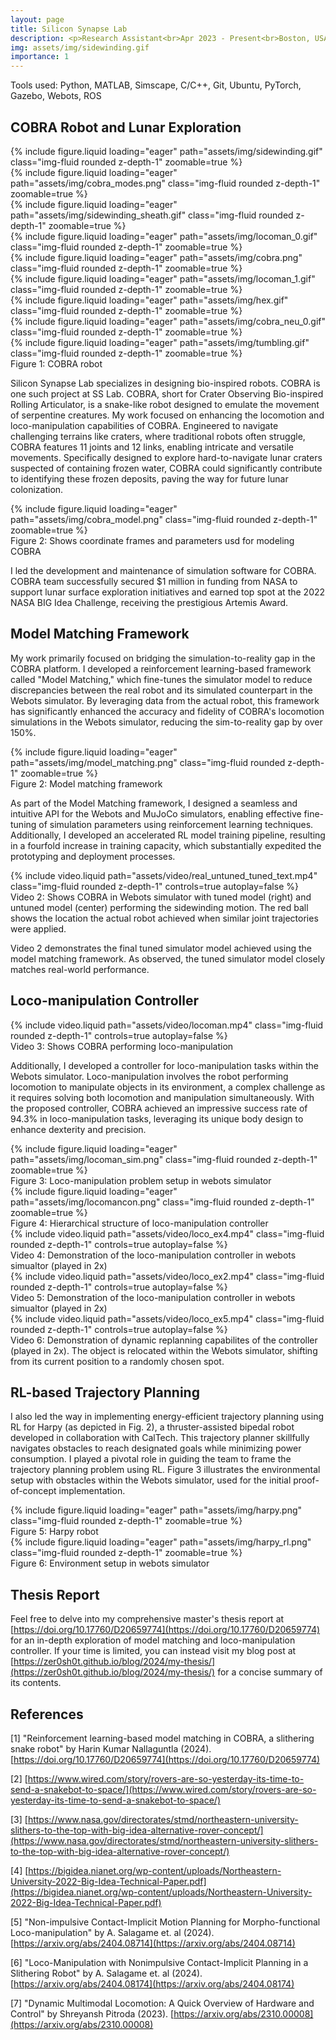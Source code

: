 ```yaml
---
layout: page
title: Silicon Synapse Lab
description: <p>Research Assistant<br>Apr 2023 - Present<br>Boston, USA</p>
img: assets/img/sidewinding.gif
importance: 1
---
```


Tools used: Python, MATLAB, Simscape, C/C++, Git, Ubuntu, PyTorch, Gazebo, Webots, ROS

## COBRA Robot and Lunar Exploration

<div class="row mt-3">
    <div class="col-sm mt-3 mt-md-0">
        {% include figure.liquid loading="eager" path="assets/img/sidewinding.gif" class="img-fluid rounded z-depth-1" zoomable=true %}
    </div>
    <div class="col-sm mt-3 mt-md-0">
        {% include figure.liquid loading="eager" path="assets/img/cobra_modes.png" class="img-fluid rounded z-depth-1" zoomable=true %}
    </div>
    <div class="col-sm mt-3 mt-md-0">
        {% include figure.liquid loading="eager" path="assets/img/sidewinding_sheath.gif" class="img-fluid rounded z-depth-1" zoomable=true %}
    </div>
</div>
<div class="row mt-3">
    <div class="col-sm mt-3 mt-md-0">
        {% include figure.liquid loading="eager" path="assets/img/locoman_0.gif" class="img-fluid rounded z-depth-1" zoomable=true %}
    </div>
    <div class="col-sm mt-3 mt-md-0">
        {% include figure.liquid loading="eager" path="assets/img/cobra.png" class="img-fluid rounded z-depth-1" zoomable=true %}
    </div>
    <div class="col-sm mt-3 mt-md-0">
        {% include figure.liquid loading="eager" path="assets/img/locoman_1.gif" class="img-fluid rounded z-depth-1" zoomable=true %}
    </div>
</div>
<div class="row mt-3">
    <div class="col-sm mt-3 mt-md-0">
        {% include figure.liquid loading="eager" path="assets/img/hex.gif" class="img-fluid rounded z-depth-1" zoomable=true %}
    </div>
    <div class="col-sm mt-3 mt-md-0">
        {% include figure.liquid loading="eager" path="assets/img/cobra_neu_0.gif" class="img-fluid rounded z-depth-1" zoomable=true %}
    </div>
    <div class="col-sm mt-3 mt-md-0">
        {% include figure.liquid loading="eager" path="assets/img/tumbling.gif" class="img-fluid rounded z-depth-1" zoomable=true %}
    </div>
</div>
<div class="caption">
    Figure 1: COBRA robot
</div>

Silicon Synapse Lab specializes in designing bio-inspired robots. COBRA is one such project at SS Lab. COBRA, short for Crater Observing Bio-inspired Rolling Articulator, is a snake-like robot designed to emulate the movement of serpentine creatures. My work focused on enhancing the locomotion and loco-manipulation capabilities of COBRA. Engineered to navigate challenging terrains like craters, where traditional robots often struggle, COBRA features 11 joints and 12 links, enabling intricate and versatile movements. Specifically designed to explore hard-to-navigate lunar craters suspected of containing frozen water, COBRA could significantly contribute to identifying these frozen deposits, paving the way for future lunar colonization.

<div class="row mt-3">
    {% include figure.liquid loading="eager" path="assets/img/cobra_model.png" class="img-fluid rounded z-depth-1" zoomable=true %}
</div>
<div class="caption">
    Figure 2: Shows coordinate frames and parameters usd for modeling COBRA
</div>

I led the development and maintenance of simulation software for COBRA. COBRA team successfully secured $1 million in funding from NASA to support lunar surface exploration initiatives and earned top spot at the 2022 NASA BIG Idea Challenge, receiving the prestigious Artemis Award.

## Model Matching Framework

My work primarily focused on bridging the simulation-to-reality gap in the COBRA platform. I developed a reinforcement learning-based framework called "Model Matching," which fine-tunes the simulator model to reduce discrepancies between the real robot and its simulated counterpart in the Webots simulator. By leveraging data from the actual robot, this framework has significantly enhanced the accuracy and fidelity of COBRA's locomotion simulations in the Webots simulator, reducing the sim-to-reality gap by over 150%.

<div class="row mt-3">
    {% include figure.liquid loading="eager" path="assets/img/model_matching.png" class="img-fluid rounded z-depth-1" zoomable=true %}
</div>
<div class="caption">
    Figure 2: Model matching framework
</div>

As part of the Model Matching framework, I designed a seamless and intuitive API for the Webots and MuJoCo simulators, enabling effective fine-tuning of simulation parameters using reinforcement learning techniques. Additionally, I developed an accelerated RL model training pipeline, resulting in a fourfold increase in training capacity, which substantially expedited the prototyping and deployment processes.

<div class="row mt-3">
    {% include video.liquid path="assets/video/real_untuned_tuned_text.mp4" class="img-fluid rounded z-depth-1" controls=true autoplay=false %}
</div>
<div class="caption">
    Video 2:  Shows COBRA in Webots simulator with tuned model (right) and untuned model (center) performing the sidewinding motion. The red ball shows the location the actual robot achieved when similar joint trajectories were applied.
</div>

Video 2 demonstrates the final tuned simulator model achieved using the model matching framework. As observed, the tuned simulator model closely matches real-world performance.

## Loco-manipulation Controller

<div class="row mt-3">
    <div class="col-sm mt-3 mt-md-0">
        {% include video.liquid path="assets/video/locoman.mp4" class="img-fluid rounded z-depth-1" controls=true autoplay=false %}
    </div>
</div>
<div class="caption">
    Video 3: Shows COBRA performing loco-manipulation
</div>

Additionally, I developed a controller for loco-manipulation tasks within the Webots simulator. Loco-manipulation involves the robot performing locomotion to manipulate objects in its environment, a complex challenge as it requires solving both locomotion and manipulation simultaneously. With the proposed controller, COBRA achieved an impressive success rate of 94.3% in loco-manipulation tasks, leveraging its unique body design to enhance dexterity and precision.

<div class="row mt-3">
    <div class="col-sm mt-3 mt-md-0">
        {% include figure.liquid loading="eager" path="assets/img/locoman_sim.png" class="img-fluid rounded z-depth-1" zoomable=true %}
    </div>
</div>
<div class="caption">
    Figure 3: Loco-manipulation problem setup in webots simulator
</div>

<div class="row mt-3">
    <div class="col-sm mt-3 mt-md-0">
        {% include figure.liquid loading="eager" path="assets/img/locomancon.png" class="img-fluid rounded z-depth-1" zoomable=true %}
    </div>
</div>
<div class="caption">
    Figure 4: Hierarchical structure of loco-manipulation controller
</div>

<div class="row mt-3">
    <div class="col-sm mt-3 mt-md-0">
        {% include video.liquid path="assets/video/loco_ex4.mp4" class="img-fluid rounded z-depth-1" controls=true autoplay=false %}
    </div>
</div>
<div class="caption">
    Video 4: Demonstration of the loco-manipulation controller in webots simualtor (played in 2x)
</div>

<div class="row mt-3">
    <div class="col-sm mt-3 mt-md-0">
        {% include video.liquid path="assets/video/loco_ex2.mp4" class="img-fluid rounded z-depth-1" controls=true autoplay=false %}
    </div>
</div>
<div class="caption">
    Video 5: Demonstration of the loco-manipulation controller in webots simualtor (played in 2x)
</div>

<div class="row mt-3">
    {% include video.liquid path="assets/video/loco_ex5.mp4" class="img-fluid rounded z-depth-1" controls=true autoplay=false %}
</div>
<div class="caption">
    Video 6: Demonstration of dynamic replanning capabilites of the controller (played in 2x). The object is relocated within the Webots simulator, shifting from its current position to a randomly chosen spot.
</div>

## RL-based Trajectory Planning

I also led the way in implementing energy-efficient trajectory planning using RL for Harpy (as depicted in Fig. 2), a thruster-assisted bipedal robot developed in collaboration with CalTech. This trajectory planner skillfully navigates obstacles to reach designated goals while minimizing power consumption. I played a pivotal role in guiding the team to frame the trajectory planning problem using RL. Figure 3 illustrates the environmental setup with obstacles within the Webots simulator, used for the initial proof-of-concept implementation.

<div class="row mt-3">
    {% include figure.liquid loading="eager" path="assets/img/harpy.png" class="img-fluid rounded z-depth-1" zoomable=true %}
</div>
<div class="caption">
    Figure 5: Harpy robot
</div>

<div class="row mt-3">
    {% include figure.liquid loading="eager" path="assets/img/harpy_rl.png" class="img-fluid rounded z-depth-1" zoomable=true %}
</div>
<div class="caption">
    Figure 6: Environment setup in webots simulator
</div>

## Thesis Report

Feel free to delve into my comprehensive master's thesis report at [https://doi.org/10.17760/D20659774](https://doi.org/10.17760/D20659774) for an in-depth exploration of model matching and loco-manipulation controller. If your time is limited, you can instead visit my blog post at [https://zer0sh0t.github.io/blog/2024/my-thesis/](https://zer0sh0t.github.io/blog/2024/my-thesis/) for a concise summary of its contents.

## References

[1] "Reinforcement learning-based model matching in COBRA, a slithering snake robot" by Harin Kumar Nallaguntla (2024). [https://doi.org/10.17760/D20659774](https://doi.org/10.17760/D20659774)

[2] [https://www.wired.com/story/rovers-are-so-yesterday-its-time-to-send-a-snakebot-to-space/](https://www.wired.com/story/rovers-are-so-yesterday-its-time-to-send-a-snakebot-to-space/)

[3] [https://www.nasa.gov/directorates/stmd/northeastern-university-slithers-to-the-top-with-big-idea-alternative-rover-concept/](https://www.nasa.gov/directorates/stmd/northeastern-university-slithers-to-the-top-with-big-idea-alternative-rover-concept/)

[4] [https://bigidea.nianet.org/wp-content/uploads/Northeastern-University-2022-Big-Idea-Technical-Paper.pdf](https://bigidea.nianet.org/wp-content/uploads/Northeastern-University-2022-Big-Idea-Technical-Paper.pdf)

[5] "Non-impulsive Contact-Implicit Motion Planning for Morpho-functional Loco-manipulation" by A. Salagame et. al (2024). [https://arxiv.org/abs/2404.08714](https://arxiv.org/abs/2404.08714)

[6] "Loco-Manipulation with Nonimpulsive Contact-Implicit Planning in a Slithering Robot" by A. Salagame et. al (2024). [https://arxiv.org/abs/2404.08174](https://arxiv.org/abs/2404.08174)

[7] "Dynamic Multimodal Locomotion: A Quick Overview of Hardware and Control" by Shreyansh Pitroda (2023). [https://arxiv.org/abs/2310.00008](https://arxiv.org/abs/2310.00008)
